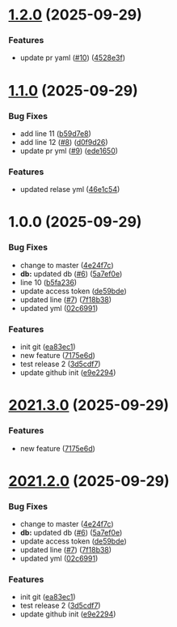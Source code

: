 # [1.2.0](https://github.com/Nitant-AdvancedTicketing/TrialCode/compare/v1.1.0...v1.2.0) (2025-09-29)


### Features

* update pr yaml ([#10](https://github.com/Nitant-AdvancedTicketing/TrialCode/issues/10)) ([4528e3f](https://github.com/Nitant-AdvancedTicketing/TrialCode/commit/4528e3f06320549ee2577c62431a6136f62e4501))

# [1.1.0](https://github.com/Nitant-AdvancedTicketing/TrialCode/compare/v1.0.0...v1.1.0) (2025-09-29)


### Bug Fixes

* add line 11 ([b59d7e8](https://github.com/Nitant-AdvancedTicketing/TrialCode/commit/b59d7e88d69d574db1ff7269be6aeb656b219b94))
* add line 12 ([#8](https://github.com/Nitant-AdvancedTicketing/TrialCode/issues/8)) ([d0f9d26](https://github.com/Nitant-AdvancedTicketing/TrialCode/commit/d0f9d266eb477620148f0cf937220225f23c5c68))
* update pr yml ([#9](https://github.com/Nitant-AdvancedTicketing/TrialCode/issues/9)) ([ede1650](https://github.com/Nitant-AdvancedTicketing/TrialCode/commit/ede165010ff70cade358d411c475a5e7e3285e2b))


### Features

* updated relase yml ([46e1c54](https://github.com/Nitant-AdvancedTicketing/TrialCode/commit/46e1c54bfc0607579d70306d1f5dc2e2fec085d7))

# 1.0.0 (2025-09-29)


### Bug Fixes

* change to master ([4e24f7c](https://github.com/Nitant-AdvancedTicketing/TrialCode/commit/4e24f7ca1a3aa2871fedf9c268304d120337fe48))
* **db:** updated db ([#6](https://github.com/Nitant-AdvancedTicketing/TrialCode/issues/6)) ([5a7ef0e](https://github.com/Nitant-AdvancedTicketing/TrialCode/commit/5a7ef0e66e084337e80bb2d2dd10453b050159ec))
* line 10 ([b5fa236](https://github.com/Nitant-AdvancedTicketing/TrialCode/commit/b5fa236e2a5bdaa4ea636eeba7b1a42c21cf42f7))
* update access token ([de59bde](https://github.com/Nitant-AdvancedTicketing/TrialCode/commit/de59bde2662b581336e44e7c85099ffc8f711812))
* updated line ([#7](https://github.com/Nitant-AdvancedTicketing/TrialCode/issues/7)) ([7f18b38](https://github.com/Nitant-AdvancedTicketing/TrialCode/commit/7f18b38627c48211d31d6136eecb14b4c9a147db))
* updated yml ([02c6991](https://github.com/Nitant-AdvancedTicketing/TrialCode/commit/02c6991096f8399a6247f5af57748d4e8fc8398e))


### Features

* init git ([ea83ec1](https://github.com/Nitant-AdvancedTicketing/TrialCode/commit/ea83ec1db36dc9d20ca43a5a27d3b78e46dac619))
* new feature ([7175e6d](https://github.com/Nitant-AdvancedTicketing/TrialCode/commit/7175e6d19b448d7dc333c50f9e94af53d9d37c2c))
* test release 2 ([3d5cdf7](https://github.com/Nitant-AdvancedTicketing/TrialCode/commit/3d5cdf71dffef1ab1218c7d7b123ef067362e214))
* update github init ([e9e2294](https://github.com/Nitant-AdvancedTicketing/TrialCode/commit/e9e22945197b66c011c33e50d08ecb03c5584410))

# [2021.3.0](https://github.com/Nitant-AdvancedTicketing/TrialCode/compare/v2021.2.0...v2021.3.0) (2025-09-29)


### Features

* new feature ([7175e6d](https://github.com/Nitant-AdvancedTicketing/TrialCode/commit/7175e6d19b448d7dc333c50f9e94af53d9d37c2c))

# [2021.2.0](https://github.com/Nitant-AdvancedTicketing/TrialCode/compare/v2021.1.0...v2021.2.0) (2025-09-29)


### Bug Fixes

* change to master ([4e24f7c](https://github.com/Nitant-AdvancedTicketing/TrialCode/commit/4e24f7ca1a3aa2871fedf9c268304d120337fe48))
* **db:** updated db ([#6](https://github.com/Nitant-AdvancedTicketing/TrialCode/issues/6)) ([5a7ef0e](https://github.com/Nitant-AdvancedTicketing/TrialCode/commit/5a7ef0e66e084337e80bb2d2dd10453b050159ec))
* update access token ([de59bde](https://github.com/Nitant-AdvancedTicketing/TrialCode/commit/de59bde2662b581336e44e7c85099ffc8f711812))
* updated line ([#7](https://github.com/Nitant-AdvancedTicketing/TrialCode/issues/7)) ([7f18b38](https://github.com/Nitant-AdvancedTicketing/TrialCode/commit/7f18b38627c48211d31d6136eecb14b4c9a147db))
* updated yml ([02c6991](https://github.com/Nitant-AdvancedTicketing/TrialCode/commit/02c6991096f8399a6247f5af57748d4e8fc8398e))


### Features

* init git ([ea83ec1](https://github.com/Nitant-AdvancedTicketing/TrialCode/commit/ea83ec1db36dc9d20ca43a5a27d3b78e46dac619))
* test release 2 ([3d5cdf7](https://github.com/Nitant-AdvancedTicketing/TrialCode/commit/3d5cdf71dffef1ab1218c7d7b123ef067362e214))
* update github init ([e9e2294](https://github.com/Nitant-AdvancedTicketing/TrialCode/commit/e9e22945197b66c011c33e50d08ecb03c5584410))
